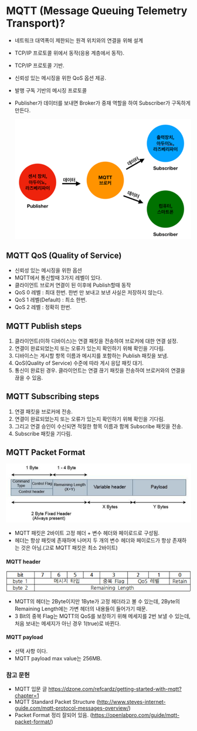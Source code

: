 # MQTT (Message Queuing Telemetry Transport)?

-   네트워크 대역폭이 제한되는 원격 위치와의 연결을 위해 설계
-   TCP/IP 프로토콜 위에서 동작(응용 계층에서 동작).
-   TCP/IP 프로토콜 기반.
-   신뢰성 있는 메시징을 위한 QoS 옵션 제공.
-   발행 구독 기반의 메시징 프로토콜
-   Publisher가 데이터를 보내면 Broker가 중재 역할을 하여 Subscriber가 구독하게 만든다.

    ![](../img/mqtt_comm.PNG)

## MQTT QoS (Quality of Service)

-   신뢰성 있는 메시징을 위한 옵션
-   MQTT에서 통신할때 3가지 레벨이 있다.
-   클라이언트 브로커 연결이 된 이후에 Publish할때 동작
-   QoS 0 레벨 : 최대 한번. 한번 만 보내고 보낸 사실은 저장하지 않는다.
-   QoS 1 레벨(Default) : 최소 한번.
-   QoS 2 레벨 : 정확히 한번.

## MQTT Publish steps

1. 클라이언트(이하 디바이스)는 연결 패킷을 전송하여 브로커에 대한 연결 설정.
2. 연결이 완료되었는지 또는 오류가 있는지 확인하기 위해 확인을 기다림.
3. 디바이스는 게시할 항목 이름과 메시지를 포함하는 Publish 패킷을 보냄.
4. QoS(Quality of Service) 수준에 따라 게시 응답 패킷 대기.
5. 통신이 완료된 경우. 클라이언트는 연결 끊기 패킷을 전송하여 브로커와의 연결을 끊을 수 있음.

## MQTT Subscribing steps

1. 연결 패킷을 브로커에 전송.
2. 연결이 완료되었는지 또는 오류가 있는지 확인하기 위해 확인을 기다림.
3. 그리고 연결 승인이 수신되면 적절한 항목 이름과 함께 Subscribe 패킷을 전송.
4. Subscribe 패킷을 기다림.

## MQTT Packet Format

![](../img/mqtt_packet_format.PNG)

-   MQTT 패킷은 2바이트 고정 헤더 + 변수 헤더와 페이로드로 구성됨.
-   헤더는 항상 패킷에 존재하며 나머지 두 개의 변수 헤더와 페이로드가 항상 존재하는 것은 아님.(고로 MQTT 패킷은 최소 2바이트)

#### MQTT header

![](../img/mqtt-header.PNG)

-   MQTT의 헤더는 2Byte이지만 1Byte가 고정 헤더라고 볼 수 있는데, 2Byte의 Remaining Length에는 가변 헤더의 내용들이 들어가기 때문.
-   3 Bit의 중복 Flag는 MQTT의 QoS를 보장하기 위해 메세지를 2번 보낼 수 있는데, 처음 보내는 메세지가 아닌 경우 1(true)로 바뀐다.

#### MQTT payload

-   선택 사항 이다.
-   MQTT payload max value는 256MB.

### 참고 문헌

-   MQTT 입문 글 https://dzone.com/refcardz/getting-started-with-mqtt?chapter=1
-   MQTT Standard Packet Structure (http://www.steves-internet-guide.com/mqtt-protocol-messages-overview/)
-   Packet Format 정리 잘되어 있음. (https://openlabpro.com/guide/mqtt-packet-format/)
